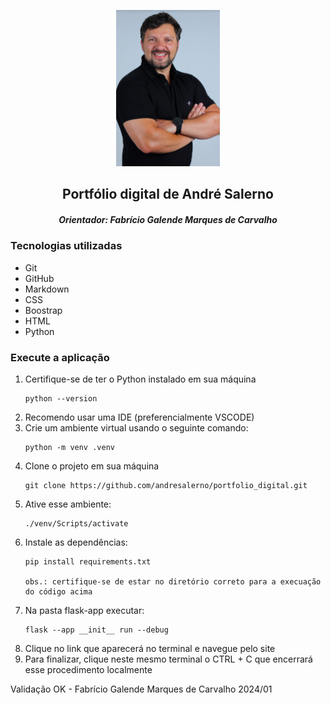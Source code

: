 <div>
<p align="center"><img src="./mgt/img/salerno.png" title="capa" alt="capa" width=auto height=250px /></p>
</div>

<div>
<h2 align="center">Portfólio digital de André Salerno

<h5 align="center">Orientador: Fabrício Galende Marques de Carvalho</h4>
</div>

<div>
<h3><bold>Tecnologias utilizadas</bold></h3>

<ul>
<li>Git</li>
<li>GitHub</li>
<li>Markdown</li>
<li>CSS</li>
<li>Boostrap</li>
<li>HTML</li>
<li>Python</li>
</ul>

</div>

<div>
<h3><bold>Execute a aplicação</bold></h3>
<ol>
<li>Certifique-se de ter o Python instalado em sua máquina</li>

    python --version

<li>Recomendo usar uma IDE (preferencialmente VSCODE)</li>
<li>Crie um ambiente virtual usando o seguinte comando:</li>

    python -m venv .venv

<li>Clone o projeto em sua máquina</li>

    git clone https://github.com/andresalerno/portfolio_digital.git

<li>Ative esse ambiente:</li>

    ./venv/Scripts/activate

<li>Instale as dependências:</li>

    pip install requirements.txt

    obs.: certifique-se de estar no diretório correto para a execuação do código acima

<li>Na pasta flask-app executar:</li>

    flask --app __init__ run --debug

<li>Clique no link que aparecerá no terminal e navegue pelo site</li>
<li>Para finalizar, clique neste mesmo terminal o CTRL + C que encerrará esse procedimento localmente</li>
</ol>
</div>
Validação  OK - Fabrício Galende Marques de Carvalho 2024/01
